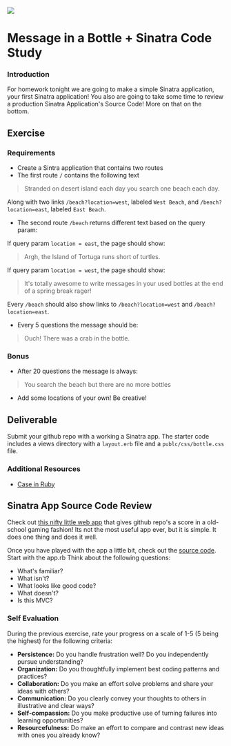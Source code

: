 <!--
Creator: JP Barela
Market: Den
-->

![](https://ga-dash.s3.amazonaws.com/production/assets/logo-9f88ae6c9c3871690e33280fcf557f33.png)

# Message in a Bottle + Sinatra Code Study

### Introduction

For homework tonight we are going to make a simple Sinatra application, your first Sinatra application! You also are going to take some time to review a production Sinatra Application's Source Code! More on that on the bottom.

## Exercise

### Requirements

- Create a Sintra application that contains two routes
- The first route ``/`` contains the following text 

> Stranded on desert island each day you search one beach each day.

Along with two links ``/beach?location=west``, labeled ``West Beach``, and ``/beach?location=east``, labeled ``East Beach``. 
- The second route ``/beach`` returns different text based on the query param:

If query param ``location = east``, the page should show:

> Argh, the Island of Tortuga runs short of turtles.

If query param ``location = west``, the page should show:

> It's totally awesome to write messages in your used bottles at the end of a spring break rager!

Every ``/beach`` should also show links to ``/beach?location=west`` and ``/beach?location=east``. 

- Every 5 questions the message should be:

> Ouch! There was a crab in the bottle.

### Bonus 

- After 20 questions the message is always: 

> You search the beach but there are no more bottles

- Add some locations of your own! Be creative!

## Deliverable

Submit your github repo with a working a Sinatra app. The starter code includes a views directory with a ``layout.erb`` file and a ``publc/css/bottle.css`` file.

### Additional Resources

- [Case in Ruby](http://ruby-doc.org/docs/keywords/1.9/Object.html#method-i-case)

## Sinatra App Source Code Review

Check out [this nifty little web app](http://gitscore.herokuapp.com/) that gives github repo's a score in a old-school gaming fashion! Its not the most useful app ever, but it is simple. It does one thing and does it well.

Once you have played with the app a little bit, check out the [source code](https://github.com/leereilly/github-high-scores). Start with the app.rb Think about the following questions:
- What's familiar?
- What isn't?
- What looks like good code?
- What doesn't?
- Is this MVC?


### Self Evaluation

During the previous exercise, rate your progress on a scale of 1-5 (5 being the highest) for the following criteria:

- **Persistence:** Do you handle frustration well? Do you independently pursue understanding?
- **Organization:** Do you thoughtfully implement best coding patterns and practices?
- **Collaboration:** Do you make an effort solve problems and share your ideas with others?
- **Communication:** Do you clearly convey your thoughts to others in illustrative and clear ways?
- **Self-compassion:** Do you make productive use of turning failures into learning opportunities?
- **Resourcefulness:** Do make an effort to compare and contrast new ideas with ones you already know?